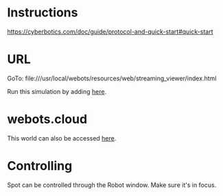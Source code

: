 # Instructions
https://cyberbotics.com/doc/guide/protocol-and-quick-start#quick-start

# URL
GoTo: file:///usr/local/webots/resources/web/streaming_viewer/index.html

Run this simulation by adding [here](http://localhost:1999/session?url=https://github.com/RRL-ALeRT/spot-webots-cloud/blob/main/worlds/spot.wbt).

# webots.cloud
This world can also be accessed [here](https://webots.cloud/run?version=R2023a&url=https%3A%2F%2Fgithub.com%2FRRL-ALeRT%2Fspot-webots-cloud%2Fblob%2Fmain%2Fworlds%2Fspot.wbt&type=demo).

# Controlling
Spot can be controlled through the Robot window. Make sure it's in focus.
